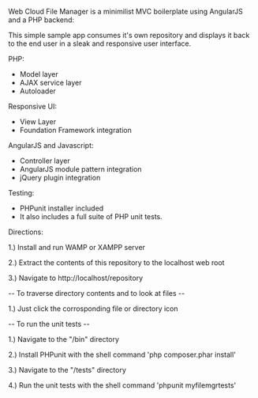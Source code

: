 Web Cloud File Manager is a minimilist MVC boilerplate using AngularJS and a PHP backend:

This simple sample app consumes it's own repository and displays it back to the end user in a sleak and responsive user interface.


PHP:
- Model layer
- AJAX service layer
- Autoloader

Responsive UI:
- View Layer
- Foundation Framework integration

AngularJS and Javascript:
- Controller layer
- AngularJS module pattern integration
- jQuery plugin integration

Testing:
- PHPunit installer included
- It also includes a full suite of PHP unit tests.

Directions:

1.) Install and run WAMP or XAMPP server

2.) Extract the contents of this repository to the localhost web root

3.) Navigate to http://localhost/repository

-- To traverse directory contents and to look at files --

1.)  Just click the corrosponding file or directory icon

-- To run the unit tests --

1.) Navigate to the "/bin" directory

2.) Install PHPunit with the shell command 'php composer.phar install'

3.) Navigate to the "/tests" directory

4.) Run the unit tests with the shell command 'phpunit myfilemgrtests'
